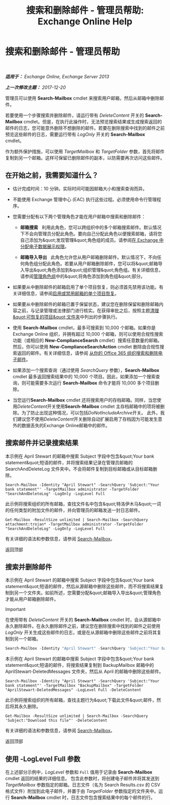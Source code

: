 ﻿---
title: '搜索和删除邮件 - 管理员帮助: Exchange Online Help'
TOCTitle: 搜索和删除邮件 - 管理员帮助
ms:assetid: 8c36bb03-e716-4fdd-9958-4aa7a2a1db42
ms:mtpsurl: https://technet.microsoft.com/zh-cn/library/Ff459253(v=EXCHG.150)
ms:contentKeyID: 52061370
ms.date: 05/23/2018
mtps_version: v=EXCHG.150
ms.translationtype: MT
---

# 搜索和删除邮件 - 管理员帮助

 

_**适用于：** Exchange Online, Exchange Server 2013_

_**上一次修改主题：** 2017-12-20_

管理员可以使用 **Search-Mailbox** cmdlet 来搜索用户邮箱，然后从邮箱中删除邮件。

若要使用一个步骤搜索并删除邮件，请运行带有 *DeleteContent* 开关的 **Search-Mailbox** cmdlet。但是，在执行此操作时，无法预览搜索结果或生成搜索返回的邮件的日志，您可能意外删除不想删除的邮件。若要在删除搜索中找到的邮件之前预览这些邮件的日志，需要运行带有 *LogOnly* 开关的 **Search-Mailbox** cmdlet。

作为额外保护措施，可以使用 *TargetMailbox* 和 *TargetFolder* 参数，首先将邮件复制到另一个邮箱。这样可保留已删除邮件的副本，以防需要再次访问这些邮件。

## 在开始之前，我需要知道什么？

  - 估计完成时间：10 分钟。实际时间可能因邮箱大小和搜索查询而异。

  - 不能使用 Exchange 管理中心 (EAC) 执行这些过程。必须使用命令行管理程序。

  - 您需要分配有以下两个管理角色才能在用户邮箱中搜索和删除邮件：
    
      - **邮箱搜索**   利用此角色，您可以跨组织中的多个邮箱搜索邮件。默认情况下不会向管理员分配此角色。要向自己分配此角色以便搜索邮箱，请将您自己添加为\&quot;发现管理\&quot;角色组的成员。请参阅[在 Exchange 中分配电子数据展示权限](assign-ediscovery-permissions-in-exchange-exchange-2013-help.md)。
    
      - **邮箱导入导出**   此角色允许您从用户邮箱删除邮件。默认情况下，不向任何角色组分配此角色。若要从用户邮箱删除邮件，您可以将\&quot;邮箱导入导出\&quot;角色添加到\&quot;组织管理\&quot;角色组。有关详细信息，请参阅[管理角色组](manage-role-groups-exchange-2013-help.md)中的\&quot;将角色添加到角色组\&quot;部分。

  - 如果要从中删除邮件的邮箱启用了单个项目恢复，则必须首先禁用该功能。有关详细信息，请参阅[启用或禁用邮箱的单个项目恢复](enable-or-disable-single-item-recovery-for-a-mailbox-exchange-2013-help.md)。

  - 如果要从中删除邮件的邮箱已置于保留状态，建议您在删除保留和删除邮箱内容之前，与记录管理或法律部门进行核实。在获得审批之后，按照主题[清理\&quot;可恢复的项目\&quot;文件夹](clean-up-the-recoverable-items-folder-exchange-2013-help.md)中列出的步骤执行。

  - 使用 **Search-Mailbox** cmdlet，最多可搜索到 10,000 个邮箱。如果你是 Exchange Online 组织，并拥有超过 10,000 个邮箱，则可以使用合规性搜索功能（或相应的 **New-ComplianceSearch** cmdlet）搜索任意数量的邮箱。然后，你可以使用 **New-ComplianceSearchAction** cmdlet 删除由合规性搜索返回的邮件。有关详细信息，请参阅 [从你的 Office 365 组织搜索和删除电子邮件](https://go.microsoft.com/fwlink/p/?linkid=786856)。

  - 如果添加一个搜索查询（通过使用 *SearchQuery* 参数），**Search-Mailbox** cmdlet 最多返回搜索结果中的 10,000 个项目。因此，如果添加一个搜索查询，则可能需要多次运行 **Search-Mailbox** 命令才能将 10,000 多个项目删除。

  - 当您运行**Search-Mailbox** cmdlet 还将搜索用户的存档邮箱。同样，当您使用*DeleteContent*开关使用**Search-Mailbox** cmdlet 主存档邮箱中的项将被删除。为了防止出现这种情况，可以包括*DoNotIncludeArchive*开关。 此外，我们建议您不使用*DeleteContent*开关删除自动扩展启用了存档因为可能发生意外的数据丢失的Exchange Online邮箱中的邮件。

## 搜索邮件并记录搜索结果

本示例在 April Stewart 的邮箱中搜索 Subject 字段中包含\&quot;Your bank statement\&quot;短语的邮件，并将搜索结果记录在管理员邮箱的 SearchAndDeleteLog 文件夹中。不会将邮件复制到目标邮箱或从目标邮箱删除。

    Search-Mailbox -Identity "April Stewart" -SearchQuery 'Subject:"Your bank statement"' -TargetMailbox administrator -TargetFolder "SearchAndDeleteLog" -LogOnly -LogLevel Full

此示例将搜索组织的所有邮箱，查找文件名中包含\&quot;特洛伊木马\&quot;一词的任何类型的附加文件的邮件，并向管理员的邮箱发送一封日志邮件。

    Get-Mailbox -ResultSize unlimited | Search-Mailbox -SearchQuery attachment:trojan* -TargetMailbox administrator -TargetFolder "SearchAndDeleteLog" -LogOnly -LogLevel Full

有关详细的语法和参数信息，请参阅 [Search-Mailbox](https://technet.microsoft.com/zh-cn/library/dd298173\(v=exchg.150\))。

返回顶部

## 搜索并删除邮件

本示例在 April Stewart 的邮箱中搜索 Subject 字段中包含\&quot;Your bank statement\&quot;短语的邮件，然后从源邮箱中删除这些邮件，而不将搜索结果复制到另一个文件夹。如前所述，您需要分配\&quot;邮箱导入导出\&quot;管理角色才能从用户邮箱删除邮件。

> [!IMPORTANT]  
> 在使用带有 <em>DeleteContent</em> 开关的 <strong>Search-Mailbox</strong> cmdlet 时，会从源邮箱中永久删除邮件。在永久删除邮件之前，建议您在删除搜索中找到的邮件之前使用 <em>LogOnly</em> 开关生成这些邮件的日志，或是在从源邮箱中删除这些邮件之前将其复制到另一个邮箱。


```powershell
Search-Mailbox -Identity "April Stewart" -SearchQuery 'Subject:"Your bank statement"' -DeleteContent
```

本示例在 April Stewart 的邮箱中搜索 Subject 字段中包含\&quot;Your bank statement\&quot;短语的邮件，将搜索结果复制到 BackupMailbox 邮箱中的 AprilStewart-DeletedMessages 文件夹，然后从 April 的邮箱中删除这些邮件。

    Search-Mailbox -Identity "April Stewart" -SearchQuery 'Subject:"Your bank statement"' -TargetMailbox "BackupMailbox" -TargetFolder "AprilStewart-DeletedMessages" -LogLevel Full -DeleteContent

此示例将搜索组织的所有邮箱，查找主题行为\&quot;下载此文件\&quot;邮件，然后将其永久删除。

    Get-Mailbox -ResultSize unlimited | Search-Mailbox -SearchQuery 'Subject:"Download this file"' -DeleteContent

有关详细的语法和参数信息，请参阅 [Search-Mailbox](https://technet.microsoft.com/zh-cn/library/dd298173\(v=exchg.150\))。

返回顶部

## 使用 -LogLevel Full 参数

在上述部分示例中，*LogLevel* 参数和 `Full` 值用于记录由 **Search-Mailbox** cmdlet 返回的结果的详细信息。 包含此参数时，将创建电子邮件并将其发送到 *TargetMailbox* 参数指定的邮箱。日志文件（名为 Search Results.csv 的 CSV 格式文件）附加到此电子邮件，并置于由 *TargetFolder* 参数指定的文件夹中。运行 **Search-Mailbox** cmdlet 时，日志文件包含搜索结果中的每个邮件的行。


